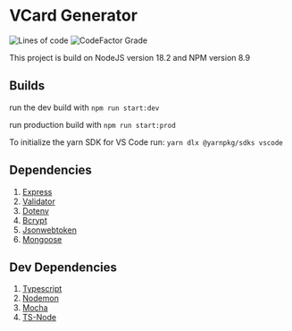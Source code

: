 # VCard Generator

![Lines of code](https://img.shields.io/tokei/lines/github/itauditresources/vcard-generator)
![CodeFactor Grade](https://img.shields.io/codefactor/grade/github/itauditresources/vcard-generator)

This project is build on NodeJS version 18.2 and NPM version 8.9

## Builds

run the dev build with `npm run start:dev`

run production build with `npm run start:prod`

To initialize the yarn SDK for VS Code run: `yarn dlx @yarnpkg/sdks vscode`

## Dependencies

1. [Express](https://www.npmjs.com/package/express)
2. [Validator](https://www.npmjs.com/package/validator)
3. [Dotenv](https://www.nmpjs.com/package/dotenv)
4. [Bcrypt](https://www.nmpjs.com/package/bcrypt)
5. [Jsonwebtoken](https://www.nmpjs.com/package/jsonwebtoken)
6. [Mongoose](https://www.nmpjs.com/package/mongoose)

## Dev Dependencies

1. [Typescript](https://www.npmjs.com/package/typescript)
2. [Nodemon](https://www.npmjs.com/package/nodemon)
3. [Mocha](https://www.nmpjs.com/package/mocha)
4. [TS-Node](https://www.nmpjs.com/package/ts-node)
